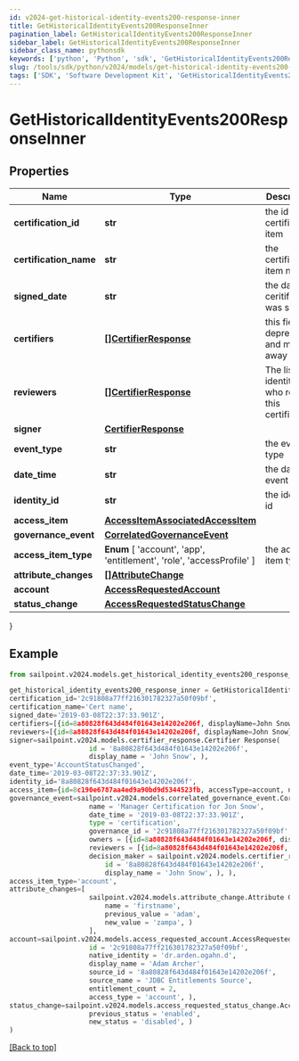 ```yaml
---
id: v2024-get-historical-identity-events200-response-inner
title: GetHistoricalIdentityEvents200ResponseInner
pagination_label: GetHistoricalIdentityEvents200ResponseInner
sidebar_label: GetHistoricalIdentityEvents200ResponseInner
sidebar_class_name: pythonsdk
keywords: ['python', 'Python', 'sdk', 'GetHistoricalIdentityEvents200ResponseInner', 'V2024GetHistoricalIdentityEvents200ResponseInner'] 
slug: /tools/sdk/python/v2024/models/get-historical-identity-events200-response-inner
tags: ['SDK', 'Software Development Kit', 'GetHistoricalIdentityEvents200ResponseInner', 'V2024GetHistoricalIdentityEvents200ResponseInner']
---
```


# GetHistoricalIdentityEvents200ResponseInner


## Properties

Name | Type | Description | Notes
------------ | ------------- | ------------- | -------------
**certification_id** | **str** | the id of the certification item | [required]
**certification_name** | **str** | the certification item name | [required]
**signed_date** | **str** | the date ceritification was signed | [optional] 
**certifiers** | [**[]CertifierResponse**](certifier-response) | this field is deprecated and may go away | [optional] 
**reviewers** | [**[]CertifierResponse**](certifier-response) | The list of identities who review this certification | [optional] 
**signer** | [**CertifierResponse**](certifier-response) |  | [optional] 
**event_type** | **str** | the event type | [optional] 
**date_time** | **str** | the date of event | [optional] 
**identity_id** | **str** | the identity id | [optional] 
**access_item** | [**AccessItemAssociatedAccessItem**](access-item-associated-access-item) |  | [required]
**governance_event** | [**CorrelatedGovernanceEvent**](correlated-governance-event) |  | [required]
**access_item_type** |  **Enum** [  'account',    'app',    'entitlement',    'role',    'accessProfile' ] | the access item type | [optional] 
**attribute_changes** | [**[]AttributeChange**](attribute-change) |  | [required]
**account** | [**AccessRequestedAccount**](access-requested-account) |  | [required]
**status_change** | [**AccessRequestedStatusChange**](access-requested-status-change) |  | [required]
}

## Example

```python
from sailpoint.v2024.models.get_historical_identity_events200_response_inner import GetHistoricalIdentityEvents200ResponseInner

get_historical_identity_events200_response_inner = GetHistoricalIdentityEvents200ResponseInner(
certification_id='2c91808a77ff216301782327a50f09bf',
certification_name='Cert name',
signed_date='2019-03-08T22:37:33.901Z',
certifiers=[{id=8a80828f643d484f01643e14202e206f, displayName=John Snow}],
reviewers=[{id=8a80828f643d484f01643e14202e206f, displayName=John Snow}],
signer=sailpoint.v2024.models.certifier_response.Certifier Response(
                    id = '8a80828f643d484f01643e14202e206f', 
                    display_name = 'John Snow', ),
event_type='AccountStatusChanged',
date_time='2019-03-08T22:37:33.901Z',
identity_id='8a80828f643d484f01643e14202e206f',
access_item={id=8c190e6787aa4ed9a90bd9d5344523fb, accessType=account, nativeIdentity=127999, sourceName=JDBC Entitlements Source, entitlementCount=0, displayName=Sample Name},
governance_event=sailpoint.v2024.models.correlated_governance_event.Correlated Governance Event(
                    name = 'Manager Certification for Jon Snow', 
                    date_time = '2019-03-08T22:37:33.901Z', 
                    type = 'certification', 
                    governance_id = '2c91808a77ff216301782327a50f09bf', 
                    owners = [{id=8a80828f643d484f01643e14202e206f, displayName=John Snow}], 
                    reviewers = [{id=8a80828f643d484f01643e14202e206f, displayName=John Snow}], 
                    decision_maker = sailpoint.v2024.models.certifier_response.Certifier Response(
                        id = '8a80828f643d484f01643e14202e206f', 
                        display_name = 'John Snow', ), ),
access_item_type='account',
attribute_changes=[
                    sailpoint.v2024.models.attribute_change.Attribute Change(
                        name = 'firstname', 
                        previous_value = 'adam', 
                        new_value = 'zampa', )
                    ],
account=sailpoint.v2024.models.access_requested_account.AccessRequested_account(
                    id = '2c91808a77ff216301782327a50f09bf', 
                    native_identity = 'dr.arden.ogahn.d', 
                    display_name = 'Adam Archer', 
                    source_id = '8a80828f643d484f01643e14202e206f', 
                    source_name = 'JDBC Entitlements Source', 
                    entitlement_count = 2, 
                    access_type = 'account', ),
status_change=sailpoint.v2024.models.access_requested_status_change.AccessRequested_statusChange(
                    previous_status = 'enabled', 
                    new_status = 'disabled', )
)

```
[[Back to top]](#) 

